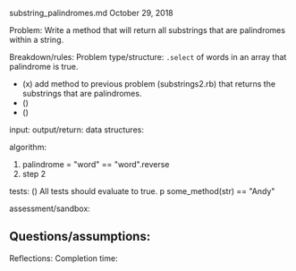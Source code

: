 substring_palindromes.md
October 29, 2018

Problem:
Write a method that will return all substrings that are palindromes within a string.


Breakdown/rules:
Problem type/structure: `.select` of words in an array that palindrome is true.
- (x) add method to previous problem (substrings2.rb) that returns the substrings that are palindromes.
- () 
- ()

input:
output/return:
data structures:

algorithm:
1. palindrome = "word" == "word".reverse
2. step 2

tests:
() All tests should evaluate to true.
p some_method(str) == "Andy"

assessment/sandbox:


Questions/assumptions:
-


Reflections:
Completion time:
